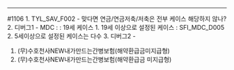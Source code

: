 
---

#1106
	1. TYL_SAV_F002 - 맞다면 연금/연금저축/저축은 전부 케이스 해당하지 않나?
	2. 디버그1 - MDC : : 19세 케이스 
		1. 19세 이상으로 설정된 케이스 : SFI_MDC_D005 
		2. 5세이상으로 설정된 케이스는 다수
	3. 디버그2 - 
1. (무)수호천사NEW내가만드는간병보험(해약환급금미지급형)
2. (무)수호천사NEW내가만드는간병보험(해약환급금 미지급형)